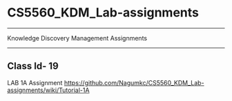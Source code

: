 # CS5560_KDM_Lab-assignments
----------------------------------------------------------------------------------------------------------------------------

Knowledge Discovery Management Assignments

------------------------------------------------------------------------------------------------------------------------------

Class Id- 19
--------------------------------------------------------------------------------------------------------------------------

LAB 1A Assignment https://github.com/Nagumkc/CS5560_KDM_Lab-assignments/wiki/Tutorial-1A


